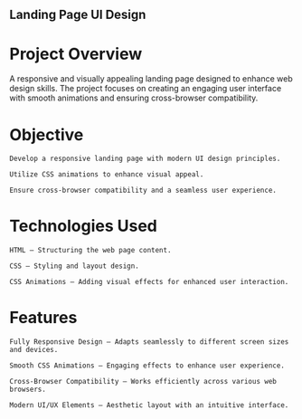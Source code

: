 ## Landing Page UI Design

# Project Overview

A responsive and visually appealing landing page designed to enhance web design skills. The project focuses on creating an engaging user interface with smooth animations and ensuring cross-browser compatibility.

# Objective

    Develop a responsive landing page with modern UI design principles.
    
    Utilize CSS animations to enhance visual appeal.
    
    Ensure cross-browser compatibility and a seamless user experience.

# Technologies Used

    HTML – Structuring the web page content.
    
    CSS – Styling and layout design.
    
    CSS Animations – Adding visual effects for enhanced user interaction.

# Features
    
    Fully Responsive Design – Adapts seamlessly to different screen sizes and devices.
    
    Smooth CSS Animations – Engaging effects to enhance user experience.
    
    Cross-Browser Compatibility – Works efficiently across various web browsers.
    
    Modern UI/UX Elements – Aesthetic layout with an intuitive interface.
